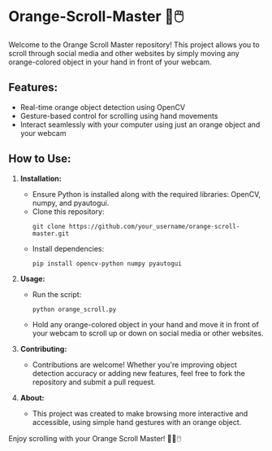 # Orange-Scroll-Master 🍊🖱️

Welcome to the Orange Scroll Master repository! This project allows you to scroll through social media and other websites by simply moving any orange-colored object in your hand in front of your webcam.

## Features:
- Real-time orange object detection using OpenCV
- Gesture-based control for scrolling using hand movements
- Interact seamlessly with your computer using just an orange object and your webcam

## How to Use:
1. **Installation:**
   - Ensure Python is installed along with the required libraries: OpenCV, numpy, and pyautogui.
   - Clone this repository:
     ```
     git clone https://github.com/your_username/orange-scroll-master.git
     ```
   - Install dependencies:
     ```
     pip install opencv-python numpy pyautogui
     ```

2. **Usage:**
   - Run the script:
     ```
     python orange_scroll.py
     ```
   - Hold any orange-colored object in your hand and move it in front of your webcam to scroll up or down on social media or other websites.

3. **Contributing:**
   - Contributions are welcome! Whether you're improving object detection accuracy or adding new features, feel free to fork the repository and submit a pull request.

4. **About:**
   - This project was created to make browsing more interactive and accessible, using simple hand gestures with an orange object.


Enjoy scrolling with your Orange Scroll Master! 🤖🍊🖱️


